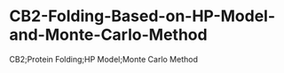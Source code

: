 # CB2-Folding-Based-on-HP-Model-and-Monte-Carlo-Method
CB2;Protein Folding;HP Model;Monte Carlo Method
